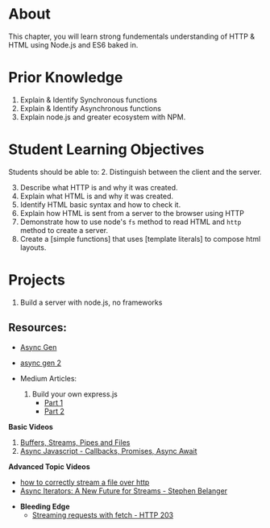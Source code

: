 # About
This chapter, you will learn strong fundementals understanding of HTTP & HTML using Node.js and ES6 baked in.

# Prior Knowledge
<!-- These are to Aid quality node applications -->
1. Explain & Identify Synchronous functions
2. Explain & Identify Asynchronous functions
3. Explain node.js and greater ecosystem with NPM. 



# Student Learning Objectives
Students should be able to:
2. Distinguish between the client and the server.

3. Describe what HTTP is and why it was created.
4. Explain what HTML is and why it was created. 
5. Identify HTML basic syntax and how to check it.
6. Explain how HTML is sent from a server to the browser using HTTP
7. Demonstrate how to use node's `fs` method to read HTML and `http` method to create a server.
8.  Create a [simple functions] that uses [template literals] to compose html layouts.
<!-- 7. Compare and contrast 
8. Write  -->

# Projects
1. Build a server with node.js, no frameworks



## Resources:
* [Async Gen](https://www.smashingmagazine.com/2016/08/getting-started-koa-2-async-functions/)
* [async gen 2](https://www.sitepoint.com/asynchronous-apis-using-fetch-api-es6-generators/)

* Medium Articles:
   1. Build your own express.js
      - [Part 1](https://devtools.tech/build-your-own-express-js-part-one/)
      - [Part 2](https://devtools.tech/build-your-own-express-js-part-two/?ref=code-devtools-tec)


**Basic Videos**
1.  [Buffers, Streams, Pipes and Files](https://www.youtube.com/watch?v=8Vmvsn5JhVY)
2.  [Async Javascript - Callbacks, Promises, Async Await](https://www.youtube.com/watch?v=_8gHHBlbziw)

**Advanced Topic Videos**
- [how to correctly stream a file over http](https://www.youtube.com/watch?v=aTEDCotcn20)
- [Async Iterators: A New Future for Streams - Stephen Belanger](https://www.youtube.com/watch?v=YVdw1MDHVZs)

* **Bleeding Edge**
  - [Streaming requests with fetch - HTTP 203](https://www.youtube.com/watch?v=G9PpImUEeUA)
